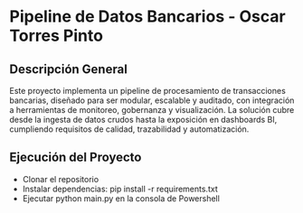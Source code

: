 # Pipeline de Datos Bancarios - Oscar Torres Pinto
## Descripción General
Este proyecto implementa un pipeline de procesamiento de transacciones bancarias, diseñado para ser modular, escalable y auditado, con integración a herramientas de monitoreo, gobernanza y visualización. La solución cubre desde la ingesta de datos crudos hasta la exposición en dashboards BI, cumpliendo requisitos de calidad, trazabilidad y automatización.

## Ejecución del Proyecto
- Clonar el repositorio
- Instalar dependencias: pip install -r requirements.txt
- Ejecutar python main.py en la consola de Powershell

